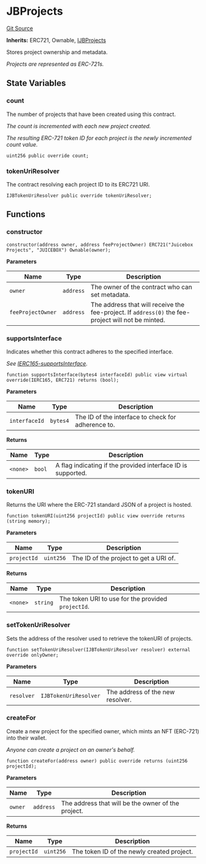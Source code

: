 # JBProjects
[Git Source](https://github.com/Bananapus/nana-core/blob/1fb5688d98a7c6e49f86f6a7e868a61ef4c2409a/src/JBProjects.sol)

**Inherits:**
ERC721, Ownable, [IJBProjects](/v4/api/core/interfaces/IJBProjects.md)

Stores project ownership and metadata.

*Projects are represented as ERC-721s.*


## State Variables
### count
The number of projects that have been created using this contract.

*The count is incremented with each new project created.*

*The resulting ERC-721 token ID for each project is the newly incremented count value.*


```solidity
uint256 public override count;
```


### tokenUriResolver
The contract resolving each project ID to its ERC721 URI.


```solidity
IJBTokenUriResolver public override tokenUriResolver;
```


## Functions
### constructor


```solidity
constructor(address owner, address feeProjectOwner) ERC721("Juicebox Projects", "JUICEBOX") Ownable(owner);
```
**Parameters**

|Name|Type|Description|
|----|----|-----------|
|`owner`|`address`|The owner of the contract who can set metadata.|
|`feeProjectOwner`|`address`|The address that will receive the fee-project. If `address(0)` the fee-project will not be minted.|


### supportsInterface

Indicates whether this contract adheres to the specified interface.

*See [IERC165-supportsInterface](/v4/api/core/contracts/JBFeelessAddresses.md#supportsinterface).*


```solidity
function supportsInterface(bytes4 interfaceId) public view virtual override(IERC165, ERC721) returns (bool);
```
**Parameters**

|Name|Type|Description|
|----|----|-----------|
|`interfaceId`|`bytes4`|The ID of the interface to check for adherence to.|

**Returns**

|Name|Type|Description|
|----|----|-----------|
|`<none>`|`bool`|A flag indicating if the provided interface ID is supported.|


### tokenURI

Returns the URI where the ERC-721 standard JSON of a project is hosted.


```solidity
function tokenURI(uint256 projectId) public view override returns (string memory);
```
**Parameters**

|Name|Type|Description|
|----|----|-----------|
|`projectId`|`uint256`|The ID of the project to get a URI of.|

**Returns**

|Name|Type|Description|
|----|----|-----------|
|`<none>`|`string`|The token URI to use for the provided `projectId`.|


### setTokenUriResolver

Sets the address of the resolver used to retrieve the tokenURI of projects.


```solidity
function setTokenUriResolver(IJBTokenUriResolver resolver) external override onlyOwner;
```
**Parameters**

|Name|Type|Description|
|----|----|-----------|
|`resolver`|`IJBTokenUriResolver`|The address of the new resolver.|


### createFor

Create a new project for the specified owner, which mints an NFT (ERC-721) into their wallet.

*Anyone can create a project on an owner's behalf.*


```solidity
function createFor(address owner) public override returns (uint256 projectId);
```
**Parameters**

|Name|Type|Description|
|----|----|-----------|
|`owner`|`address`|The address that will be the owner of the project.|

**Returns**

|Name|Type|Description|
|----|----|-----------|
|`projectId`|`uint256`|The token ID of the newly created project.|


